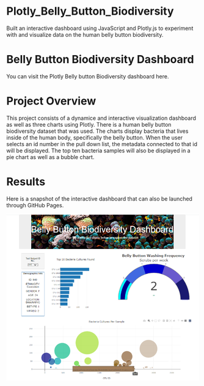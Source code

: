 # Plotly_Belly_Button_Biodiversity

Built an interactive dashboard using JavaScript and Plotly.js to experiment with and visualize data on the human belly button biodiversity.

# Belly Button Biodiversity Dashboard

You can visit the Plotly Belly button Biodiversity dashboard here.

# Project Overview

This project consists of a dynamice and interactive visualization dashboard as well as three charts using Plotly. There is a human belly button biodiversity dataset that was used. The charts display bacteria that lives inside of the human body, specifically the belly button. When the user selects an id number in the pull down list, the metadata connected to that id will be displayed. The top ten bacteria samples will also be displayed in a pie chart as well as a bubble chart. 

# Results

Here is a snapshot of the interactive dashboard that can also be launched through GitHub Pages.

![Alt text](assets/images/belly%20button%20biodiv%20image.PNG)